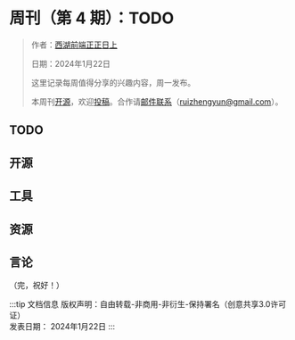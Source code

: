 # 周刊（第 4 期）：TODO

> 作者：[西湖前端正正日上](../about.md)
>
> 日期：2024年1月22日
>
> 这里记录每周值得分享的兴趣内容，周一发布。
>
> 本周刊[开源](https://github.com/fullstackren/fullstackren.github.io/tree/main/weekly)，欢迎[投稿](https://github.com/fullstackren/fullstackren.github.io/issues)。合作请<a href="mailto:ruizhengyun@gmail.com" target="_blank">邮件联系</a>（ruizhengyun@gmail.com）。

## TODO

<!-- <img src="./weekly-0025/" class="article-image" width="70%" /> -->

## 开源

## 工具

## 资源

## 言论

（完，祝好！）

:::tip 文档信息
版权声明：自由转载-非商用-非衍生-保持署名（创意共享3.0许可证）</br>
发表日期： 2024年1月22日
:::
